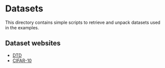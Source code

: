 # Datasets

This directory contains simple scripts to retrieve and unpack datasets used in
the examples.

## Dataset websites

- [DTD](https://www.robots.ox.ac.uk/~vgg/data/dtd/)
- [CIFAR-10](https://www.cs.toronto.edu/~kriz/cifar.html)
